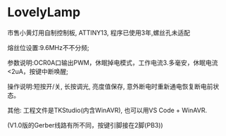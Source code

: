 # LovelyLamp

市售小黄灯用自制控制板, ATTINY13, 程序已使用3年,螺丝孔未适配

熔丝位设置:9.6MHz不不分频;

参数说明:OCR0A口输出PWM，休眠掉电模式，工作电流3.多毫安，休眠电流<2uA，按键中断唤醒;

操作说明:短按开/关, 长按调光, 亮度值保存, 意外断电时重新通电恢复断电前状态。


其他:
工程文件是TKStudio(内含WinAVR), 也可以用VS Code + WinAVR.

(V1.0版的Gerber线路有所不同，按键引脚接在2脚(PB3))